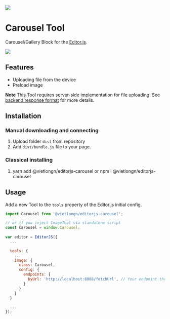 ![](https://badgen.net/badge/Editor.js/v2.0/blue)

# Carousel Tool

Carousel/Gallery Block for the [Editor.js](https://editorjs.io).

![](./img/prelaod.png)

## Features

- Uploading file from the device
- Preload image

**Note** This Tool requires server-side implementation for file uploading. See [backend response format](#server-format) for more details.

## Installation

### Manual downloading and connecting

1. Upload folder `dist` from repository
2. Add `dist/bundle.js` file to your page.

### Classical installing

1. yarn add @vietlongn/editorjs-carousel or npm i @vietlongn/editorjs-carousel 

## Usage

Add a new Tool to the `tools` property of the Editor.js initial config.

```javascript
import Carousel from '@vietlongn/editorjs-carousel';

// or if you inject ImageTool via standalone script
const Carousel = window.Carousel;
 
var editor = EditorJS({
  ...

  tools: {
    ...
    image: {
      class: Carousel,
      config: {
        endpoints: {
          byUrl: 'http://localhost:8008/fetchUrl', // Your endpoint that provides uploading by Url
        }
      }
    }
  }

  ...
});
```
